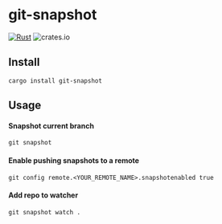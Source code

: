 # git-snapshot

[![Rust](https://github.com/rylio/git-snapshot/actions/workflows/rust.yml/badge.svg)](https://github.com/rylio/git-snapshot/actions/workflows/rust.yml)
![crates.io](https://img.shields.io/crates/v/git-snapshot.svg)

## Install

`cargo install git-snapshot`

## Usage

#### Snapshot current branch

`git snapshot`

#### Enable pushing snapshots to a remote

`git config remote.<YOUR_REMOTE_NAME>.snapshotenabled true`

#### Add repo to watcher

`git snapshot watch .`
